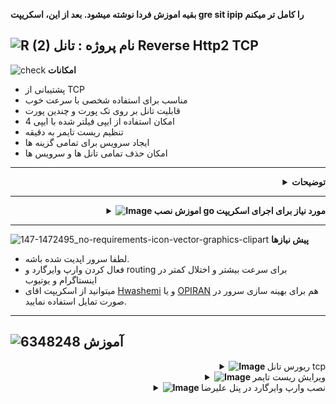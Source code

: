 **بقیه اموزش فردا نوشته میشود. بعد از این، اسکریپت gre sit ipip را کامل تر میکنم**

![R (2)](https://github.com/Azumi67/PrivateIP-Tunnel/assets/119934376/a064577c-9302-4f43-b3bf-3d4f84245a6f)
نام پروژه : تانل Reverse Http2 TCP
---------------------------------------------------------------

![check](https://github.com/Azumi67/PrivateIP-Tunnel/assets/119934376/13de8d36-dcfe-498b-9d99-440049c0cf14)
**امکانات**


- پشتیبانی از TCP
- مناسب برای استفاده شخصی با سرعت خوب
- قابلیت تانل بر روی تک پورت و چندین پورت
- امکان استفاده از ایپی فیلتر شده با ایپی 4
- تنظیم ریست تایمر به دقیقه
- ایجاد سرویس برای تمامی گزینه ها
- امکان حذف تمامی تانل ها و سرویس ها

-------------------
 <div align="right">
  <details>
    <summary><strong>توضیحات</strong></summary>
  
------------------------------------ 

- من این تانل را مثل بقیه تانل ها، تست های زیادی گرفتم و به این نتیجه رسیدم برای استفاده شخصی، سرعت مناسبی را در اختیار شما قرار میدهد.
- این تانل یک مشکل دارد و آن این است که اگر کانکشن فعالی بر روی آن نباشد، کانکشن و کلاینت id دراپ میشود و کانکشن قطع خواهد شد. برای همین یک گزینه به نام reset timer قرار دادم که مواقعی که خواب هستید ریست تایمر را بر روی 1 دقیقه بگذارید و مواقعی که از ان استفاده میکنید، ریست تایمر را بر روی 30 دقیقه بگذارید.( من خودم بر روی یک دقیقه گذاشتم و مشکلش ممکنه قطعی وصلی مقطعی شما به اندازه یک ثانیه باشد)
- برای همین این تانل برای مصرف شخصی، گشت گذار در اینستاگرام و یوتیوب خوب است.
- برای این تانل باید optimizer و وارپ وایرگارد را فعال کنید تا سرعت قابل توجهی داشته باشید.

  </details>
</div>

--------------
  <div align="right">
  <details>
    <summary><strong><img src="https://github.com/Azumi67/UDP2RAW_FEC/assets/119934376/71b80a34-9515-42de-8238-9065986104a1" alt="Image"> اموزش نصب go مورد نیاز برای اجرای اسکریپت</strong></summary>
  
------------------------------------ 

- شما میتوانید از طریق اسکریپت [Here](https://github.com/Azumi67/UDP2RAW_FEC#%D8%A7%D8%B3%DA%A9%D8%B1%DB%8C%D9%BE%D8%AA-%D9%85%D9%86) ، این پیش نیاز را نصب کنید یا به صورت دستی نصب نمایید.
- لطفا پس از نصب پیش نیاز ، برای اجرای اسکریپت go برای بار اول، ممکن تا 10 ثانیه طول بکشد اما بعد از آن سریع اجرا میشود.
- یا به صورت دستی :
```
sudo apt update
arm64 : wget https://go.dev/dl/go1.21.5.linux-arm64.tar.gz
arm64 : sudo tar -C /usr/local -xzf go1.21.5.linux-arm64.tar.gz

amd64 : wget https://go.dev/dl/go1.21.5.linux-amd64.tar.gz
amd64 : sudo tar -C /usr/local -xzf go1.21.5.linux-amd64.tar.gz

nano ~/.bash_profile
paste this into it : export PATH=$PATH:/usr/local/go/bin
save and exit with Ctrl + x , then Y

source ~/.bash_profile
go mod init mymodule
go mod tidy
go get github.com/AlecAivazis/survey/v2
go get github.com/fatih/color

```
- سپس اسکریپت را میتوانید اجرا نمایید.
  </details>
</div>

--------------


![147-1472495_no-requirements-icon-vector-graphics-clipart](https://github.com/Azumi67/V2ray_loadbalance_multipleServers/assets/119934376/98d8c2bd-c9d2-4ecf-8db9-246b90e1ef0f)
 **پیش نیازها**

 - لطفا سرور اپدیت شده باشه.
 - فعال کردن وارپ وایرگارد و routing برای سرعت بیشتر و اختلال کمتر در اینستاگرام و یوتیوب
 - میتوانید از اسکریپت اقای [Hwashemi](https://github.com/hawshemi/Linux-Optimizer) و یا [OPIRAN](https://github.com/opiran-club/VPS-Optimizer) هم برای بهینه سازی سرور در صورت تمایل استفاده نمایید. 



----------------------------

  
  ![6348248](https://github.com/Azumi67/PrivateIP-Tunnel/assets/119934376/398f8b07-65be-472e-9821-631f7b70f783)
**آموزش**
-
 <div align="right">
  <details>
    <summary><strong><img src="https://github.com/Azumi67/Rathole_reverseTunnel/assets/119934376/fcbbdc62-2de5-48aa-bbdd-e323e96a62b5" alt="Image"> </strong>ریورس تانل tcp</summary>
  
  
------------------------------------ 


![green-dot-clipart-3](https://github.com/Azumi67/6TO4-PrivateIP/assets/119934376/902a2efa-f48f-4048-bc2a-5be12143bef3) **سرور ایران** 

**مسیر : IPV4 TCP > IRAN**




 <p align="right">
  <img src="https://github.com/Azumi67/Http2_reverseTunnel/assets/119934376/03670ca6-38dd-4531-947b-cd5e4d44a672" alt="Image" />
</p>

- سرور ایران را کانفیگ میکنیم
- پورت تانل را 5050 وارد میکنم
- پورت Https را 443 وارد میکنم. شما میتوانید پورت های دیگر Https را وارد کنید.
- پورت Http را 80 وارد میکنم. شما میتوانید پورت های دیگر http را وارد نمایید.
- دقت نمایید که این پورت ها درگیر نباشد.
- ریست تایمر را یک دقیقه میگذارم چون استفاده من از سرور به صورت مداوم نیست و امکان drop connection هست.
- بعدا در menu امکان تغییر ریست تایم هست.

------------------------------------ 

![green-dot-clipart-3](https://github.com/Azumi67/6TO4-PrivateIP/assets/119934376/902a2efa-f48f-4048-bc2a-5be12143bef3) **سرور خارج**

**مسیر : IPV4 TCP > Kharej**


 <p align="right">
  <img src="https://github.com/Azumi67/Http2_reverseTunnel/assets/119934376/f626edab-69b1-4731-b125-7a5cec0db8d9" alt="Image" />
</p>


- سرور خارج را کانفیگ میکنیم
- ایپی 4 ایران را وارد میکنم و مهم نیست فیلتر هست یا خیر
- تعداد کانفیگ را عدد 1 وارد میکنم چون تنها یک کانفیگ دارم
- پورت تانل را 5050 قرار میدم
- پورت کانفیگ را 8080 قرار میدم
- ریست تایمر را 1 دقیقه میذارم چون سرور ایران هم یک دقیقه گذاشتم و دلیلش هم بالاتر گفتم.
</details>
</div>
 <div align="right">
  <details>
    <summary><strong><img src="https://github.com/Azumi67/Rathole_reverseTunnel/assets/119934376/fcbbdc62-2de5-48aa-bbdd-e323e96a62b5" alt="Image"> </strong>ویرایش ریست تایمر</summary>
  
  
------------------------------------ 

<p align="right">
  <img src="https://github.com/Azumi67/Http2_reverseTunnel/assets/119934376/79314279-5602-4171-aaff-7b7aa1c8b461" alt="Image" />
</p>

- به راحتی زمان جدید را به تانل اضافه کنید.
  </details>
</div>

<div align="right">
  <details>
    <summary><strong><img src="https://github.com/Azumi67/Rathole_reverseTunnel/assets/119934376/fcbbdc62-2de5-48aa-bbdd-e323e96a62b5" alt="Image"> </strong>نصب وارپ وایرگارد در پنل علیرضا</summary>


  <p align="right">
  <img src="https://github.com/Azumi67/Http2_reverseTunnel/assets/119934376/41b5e128-9a4c-4c20-8f27-2d1a500961a5" alt="Image" />
</p>

 <p align="right">
  <img src="https://github.com/Azumi67/Http2_reverseTunnel/assets/119934376/4e079a13-8459-4a64-a436-2c2083ebf0cb" alt="Image" />
</p>

- از قسمت xray setting و warp routing ، وارپ را فعال میکنم. create را بزنید و گزینه add outbound را کلیک و تمامی گزینه ها را فعال کنید.

- سپس داخل تب advanced و تب all میتوانید اینها را اضافه کنید . فقط به جای secrect و سایر موارد؛ مقادیر خود را قرار بدید( مقادیر SECRET KEY و سایر موارد توسط پنل شما 

```
{
  "api": {
    "services": [
      "HandlerService",
      "LoggerService",
      "StatsService"
    ],
    "tag": "api"
  },
	  "routing": {
    "domainStrategy": "AsIs",
    "rules": [
      {
        "inboundTag": [
          "api"
        ],
        "outboundTag": "api",
        "type": "field"
      },
      {
        "ip": [
          "geoip:private"
        ],
        "outboundTag": "blocked",
        "type": "field"
      },
      {
        "outboundTag": "blocked",
        "protocol": [
          "bittorrent"
        ],
        "type": "field"
      },
      {
        "type": "field",
        "outboundTag": "warp",
        "domain": [
          "geosite:openai",
          "geosite:netflix",
          "geosite:spotify",
          "geosite:google",
		  "geosite:microsoft",
          "geosite:youtube",
          "geosite:meta"
        ]
      }
    ]
  },
  "inbounds": [
    {
      "listen": "127.0.0.1",
      "port": 62789,
      "protocol": "dokodemo-door",
      "settings": {
        "address": "127.0.0.1"
      },
      "tag": "api"
    }
  ],
  "log": {
    "loglevel": "warning"
  },
    "dns": {
        "servers": [
            "https://1.1.1.1/dns-query"
        ],
        "queryStrategy": "UseIP"
    },
  "outbounds": [
    {
      "protocol": "freedom",
      "settings": {},
      "tag": "direct"
    },
    {
      "protocol": "blackhole",
      "settings": {},
      "tag": "blocked"
    },
    {
      "tag": "warp",
      "protocol": "wireguard",
      "settings": {
        "mtu": 1280,
        "DNS": "1.1.1.1 1.0.0.1",
        "secretKey": "YOUR SECRET KEY اینجا",
        "address": [
          "172.16.0.2",
          "YOUR WIREGUARD IPV6 ایپی 6 وایرگارد اینجا"
        ],
        "workers": 2,
        "peers": [
          {
            "publicKey": "پابلیک کی شما",
            "allowedIPs": [
              "0.0.0.0/0",
              "::/0"
            ],
            "endpoint": "engage.cloudflareclient.com:2408",
            "keepAlive": 25
          }
        ],
        "kernelMode": false
      }
    }
  ],
  "policy": {
    "levels": {
      "0": {
        "statsUserDownlink": true,
        "statsUserUplink": true
      }
    },
    "system": {
      "statsInboundDownlink": true,
      "statsInboundUplink": true
    }
  },
  "stats": {}
}
```
- حتما مقادیر خودتان را جایگذاری کنید. سپس میتوانید اینباند های خود را بسازید.
  </details>
</div>

